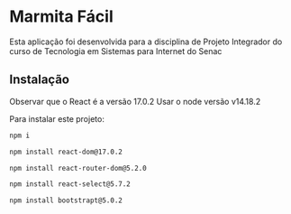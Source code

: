 # Marmita Fácil

Esta aplicação foi desenvolvida para a disciplina de Projeto Integrador do curso de Tecnologia em Sistemas para Internet do Senac

## Instalação

Observar que o React é a versão 17.0.2
Usar o node versão v14.18.2

Para instalar este projeto:

```bash
npm i
```

```bash
npm install react-dom@17.0.2
```

```bash
npm install react-router-dom@5.2.0
```

```bash
npm install react-select@5.7.2
```

```bash
npm install bootstrapt@5.0.2
```
